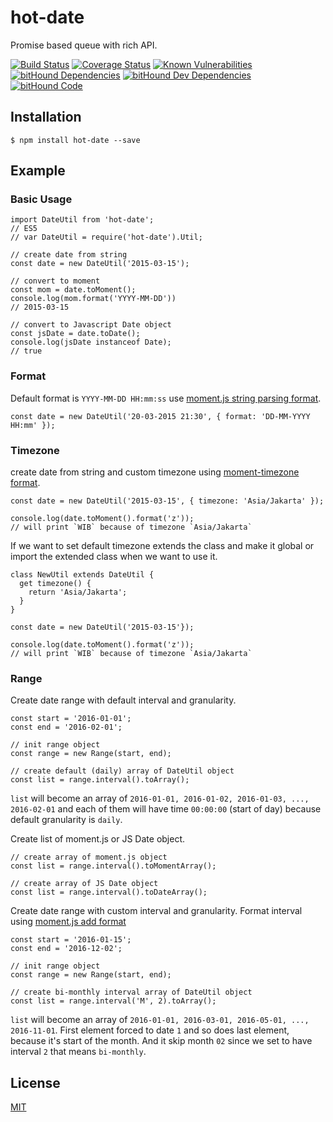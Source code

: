 # hot-date
Promise based queue with rich API.

[![Build Status](https://travis-ci.org/lividum/hot-date.svg?branch=master)](https://travis-ci.org/lividum/hot-date)
[![Coverage Status](https://coveralls.io/repos/github/lividum/hot-date/badge.svg?branch=master)](https://coveralls.io/github/lividum/hot-date?branch=master)
[![Known Vulnerabilities](https://snyk.io/test/npm/name/badge.svg)](https://snyk.io/test/npm/name)
[![bitHound Dependencies](https://www.bithound.io/github/lividum/hot-date/badges/dependencies.svg)](https://www.bithound.io/github/lividum/hot-date/master/dependencies/npm)
[![bitHound Dev Dependencies](https://www.bithound.io/github/lividum/hot-date/badges/devDependencies.svg)](https://www.bithound.io/github/lividum/hot-date/master/dependencies/npm)
[![bitHound Code](https://www.bithound.io/github/lividum/hot-date/badges/code.svg)](https://www.bithound.io/github/lividum/hot-date)

## Installation

```$ npm install hot-date --save```

## Example

### Basic Usage

```
import DateUtil from 'hot-date';
// ES5
// var DateUtil = require('hot-date').Util;

// create date from string
const date = new DateUtil('2015-03-15');

// convert to moment
const mom = date.toMoment();
console.log(mom.format('YYYY-MM-DD'))
// 2015-03-15

// convert to Javascript Date object
const jsDate = date.toDate();
console.log(jsDate instanceof Date);
// true
```

### Format

Default format is `YYYY-MM-DD HH:mm:ss` use [moment.js string parsing format](http://momentjs.com/docs/#/parsing/string-format/).

```
const date = new DateUtil('20-03-2015 21:30', { format: 'DD-MM-YYYY HH:mm' });
```

### Timezone

create date from string and custom timezone using [moment-timezone format](http://momentjs.com/timezone/).

```
const date = new DateUtil('2015-03-15', { timezone: 'Asia/Jakarta' });

console.log(date.toMoment().format('z'));
// will print `WIB` because of timezone `Asia/Jakarta`
```

If we want to set default timezone extends the class and make it global or import the extended class when we want to use it.

```
class NewUtil extends DateUtil {
  get timezone() {
    return 'Asia/Jakarta';
  }
}

const date = new DateUtil('2015-03-15'});

console.log(date.toMoment().format('z'));
// will print `WIB` because of timezone `Asia/Jakarta`
```

### Range

Create date range with default interval and granularity.

```
const start = '2016-01-01';
const end = '2016-02-01';

// init range object
const range = new Range(start, end);

// create default (daily) array of DateUtil object
const list = range.interval().toArray();
```

`list` will become an array of `2016-01-01, 2016-01-02, 2016-01-03, ..., 2016-02-01` and each of them will have time `00:00:00` (start of day) because default granularity is `daily`.

Create list of moment.js or JS Date object.

```
// create array of moment.js object
const list = range.interval().toMomentArray();

// create array of JS Date object
const list = range.interval().toDateArray();
```

Create date range with custom interval and granularity. Format interval using [moment.js add format](http://momentjs.com/docs/#/manipulating/add/)

```
const start = '2016-01-15';
const end = '2016-12-02';

// init range object
const range = new Range(start, end);

// create bi-monthly interval array of DateUtil object
const list = range.interval('M', 2).toArray();
```

`list` will become an array of `2016-01-01, 2016-03-01, 2016-05-01, ..., 2016-11-01`. First element forced to date `1` and so does last element, because it's start of the month. And it skip month `02` since we set to have interval `2` that means `bi-monthly`.

## License
[MIT](https://github.com/lividum/hot-date/blob/master/LICENSE)
